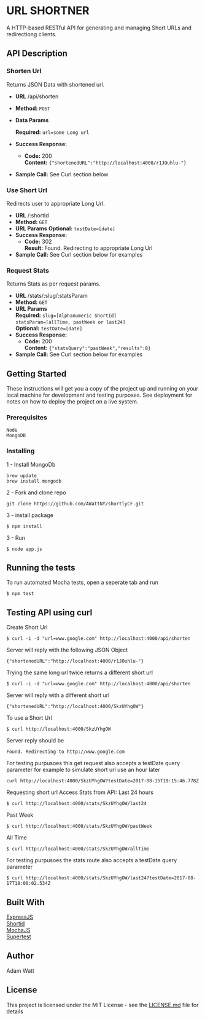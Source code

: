 # URL SHORTNER

A HTTP-based RESTful API for generating and managing Short URLs and redirectiong clients.

## API Description
### Shorten Url
  Returns JSON Data with shortened url.
* **URL**
  /api/shorten
* **Method:**
  `POST`
*  **Data Params**

   **Required:**
    `url=some Long url`
* **Success Response:**

  * **Code:** 200 <br />
    **Content:** `{"shortenedURL":"http://localhost:4000/r1JOuhlu-"}`
 
* **Sample Call:**
  See Curl section below
  
### Use Short Url
  Redirects user to appropriate Long Url.
* **URL**
  /:shortId
* **Method:**
  `GET`
*  **URL Params**
  **Optional:**
    `testDate=[date]`
* **Success Response:**
  * **Code:** 302 <br />
    **Result:** Found. Redirecting to appropriate Long Url
* **Sample Call:**
  See Curl section below for examples

### Request Stats
  Returns Stats as per request params.
* **URL**
  /stats/:slug/:statsParam
* **Method:**
  `GET`
*  **URL Params** <br />
   **Required:** 
    `slug=[Alphanumeric ShortId]`<br />
    `statsParam=[allTime, pastWeek or last24]`<br />
   **Optional:**
    `testDate=[date]`
* **Success Response:**
  * **Code:** 200 <br />
    **Content:** `{"statsQuery":"pastWeek","results":8}`
* **Sample Call:**
  See Curl section below for examples

## Getting Started

These instructions will get you a copy of the project up and running on your local machine for development and testing purposes. See deployment for notes on how to deploy the project on a live system.

### Prerequisites



```
Node
MongoDB
```

### Installing

1 - Install MongoDb
```
brew update
brew install mongodb
```
2 - Fork and clone repo
```
git clone https://github.com/AWattNY/shortlyCF.git
```
3 - install package
```
$ npm install 
```
3 - Run
```
$ node app.js
```

## Running the tests

To run automated Mocha tests, open a seperate tab and run 
```
$ npm test
```
## Testing API using curl

Create Short Url
```
$ curl -i -d "url=www.google.com" http://localhost:4000/api/shorten
```
Server will reply with the following JSON Object
```
{"shortenedURL":"http://localhost:4000/r1JOuhlu-"}
```
Trying the same long url twice returns a different short url
```
$ curl -i -d "url=www.google.com" http://localhost:4000/api/shorten
```
Server will reply with a different short url
```
{"shortenedURL":"http://localhost:4000/SkzUYhgOW"}
```
To use a Short Url
```
$ curl http://localhost:4000/SkzUYhgOW
```
Server reply should be 
```
Found. Redirecting to http://www.google.com
```
For testing purpusoes this get request also accepts a testDate query parameter
for example to simulate short url use an hour later
```
curl http://localhost:4000/SkzUYhgOW?testDate=2017-08-15T19:15:46.778Z
```
Requesting short url Access Stats from API:
Last 24 hours
```
$ curl http://localhost:4000/stats/SkzUYhgOW/last24
```
Past Week
```
$ curl http://localhost:4000/stats/SkzUYhgOW/pastWeek
```
All Time
```
$ curl http://localhost:4000/stats/SkzUYhgOW/allTime
```
For testing purpusoes the stats route also accepts a testDate query parameter
```
$ curl http://localhost:4000/stats/SkzUYhgOW/last24?testDate=2017-08-17T18:00:02.534Z
```

## Built With
[ExpressJS](https://expressjs.com/)<br />
[Shortid](https://www.npmjs.com/package/supertest)<br />
[MochaJS](https://mochajs.org/)<br />
[Supertest](https://www.npmjs.com/package/supertest)


## Author
Adam Watt

## License

This project is licensed under the MIT License - see the [LICENSE.md](LICENSE.md) file for details


